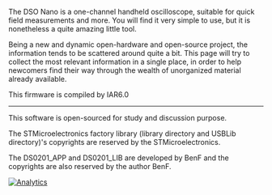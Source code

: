 The DSO Nano is a one-channel handheld oscilloscope, suitable for quick field measurements and more. You will find it very simple to use, but it is nonetheless a quite amazing little tool. 

Being a new and dynamic open-hardware and open-source project, the information tends to be scattered around quite a bit. This page will try to collect the most relevant information in a single place, in order to help newcomers find their way through the wealth of unorganized material already available. 

This firmware is compiled by IAR6.0

----
This software is open-sourced for study and discussion purpose.

The STMicroelectronics factory library (library directory and USBLib directory)'s copyrights are reserved by the STMicroelectronics. 

The DS0201_APP and DS0201_LIB are developed by BenF and the copyrights are also reserved by the author BenF.




[![Analytics](https://ga-beacon.appspot.com/UA-46589105-3/DSO_Nano)](https://github.com/igrigorik/ga-beacon)
